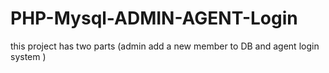 # PHP-Mysql-ADMIN-AGENT-Login
this project has two parts (admin add a new member to DB and agent login system )
